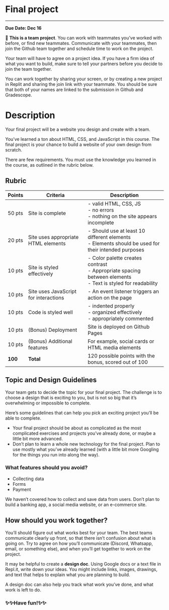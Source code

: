 # Final project

---

**Due Date: Dec 16**

<aside>

👥 **This is a team project**. You can work with teammates you’ve worked with 
before, or find new teammates. Communicate with your teammates, then join the 
Github team together and schedule time to work on the project.

Your team will have to agree on a project idea. If you have a firm idea of what 
you want to build, make sure to tell your partners before you decide to join 
the team together.

You can work together by sharing your screen, or by creating a new project in 
Replit and sharing the join link with your teammate. You should be sure that
both of your names are linked to the submission in Github and Gradescope.

</aside>

# Description

Your final project will be a website you design and create with a team.

You’ve learned a ton about HTML, CSS, and JavaScript in this course. The final 
project is your chance to build a website of your own design from scratch.

There are few requirements. You must use the knowledge you learned in the
course, as outlined in the rubric below.

## Rubric

| Points | Criteria | Description |
|---|---|---|
| 50 pts | Site is complete  | - valid HTML, CSS, JS<br>- no errors<br>- nothing on the site appears incomplete |
| 20 pts | Site uses appropriate HTML elements | - Should use at least 10 different elements<br>- Elements should be used for their intended purposes |
| 10 pts | Site is styled effectively | - Color palette creates contrast<br>- Appropriate spacing between elements<br>- Text is styled for readability |
| 10 pts | Site uses JavaScript for interactions | - An event listener triggers an action on the page |
| 10 pts | Code is styled well | - indented properly<br>- organized effectively<br>- appropriately commented |
| 10 pts | (Bonus) Deployment | Site is deployed on Github Pages |
| 10 pts | (Bonus) Additional features | For example, social cards or HTML media elements |
| **100** | **Total** | 120 possible points with the bonus, scored out of 100 |

## Topic and Design Guidelines

Your team gets to decide the topic for your final project. The challenge is to 
choose a design that is exciting to you, but is not so big that it’s 
overwhelming or impossible to complete.

Here’s some guidelines that can help you pick an exciting project you’ll be 
able to complete.

- Your final project should be about as complicated as the most complicated 
  exercises and projects you’ve already done, or maybe a little bit more advanced.
- Don’t plan to learn a whole new technology for the final project. Plan to use 
  mostly what you’ve already learned (with a little bit more Googling for the 
  things you run into along the way).

### What features should you **avoid**?

- Collecting data
- Forms
- Payment

We haven’t covered how to collect and save data from users. Don’t plan to build 
a banking app, a social media website, or an e-commerce site.

## How should you work together?

You’ll should figure out what works best for your team. The best teams communicate clearly up front, so that there isn’t confusion about what is going on. Try to agree on how you’ll communicate (Discord, Whatsapp, email, or something else), and when you’ll get together to work on the project.

It may be helpful to create a **design doc**. Using Google docs or a text file in Repl.it, write down your ideas. You might include links, images, drawings, and text that helps to explain what you are planning to build.

A design doc can also help you track what work you’ve done, and what work is left to do.

### ✨✨Have fun!✨✨
